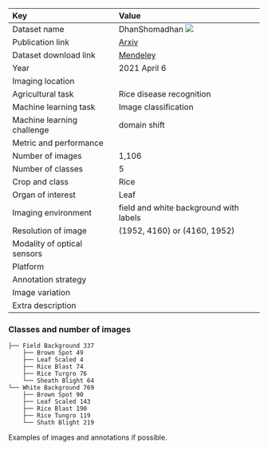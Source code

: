 | Key                         | Value                                                           |
|:----------------------------|:----------------------------------------------------------------|
| Dataset name                | DhanShomadhan ![](https://img.shields.io/badge/-Public-008000)  |
| Publication link            | [Arxiv](https://arxiv.org/ftp/arxiv/papers/2309/2309.07515.pdf) |
| Dataset download link       | [Mendeley](https://data.mendeley.com/datasets/znsxdctwtt/1)     |
| Year                        | 2021 April 6                                                    |
| Imaging location            |                                                                 |
| Agricultural task           | Rice disease recognition                                        |
| Machine learning task       | Image classification                                            |
| Machine learning challenge  | domain shift                                                    |
| Metric and performance      |                                                                 |
| Number of images            | 1,106                                                           |
| Number of classes           | 5                                                               |
| Crop and class              | Rice                                                            |
| Organ of interest           | Leaf                                                            |
| Imaging environment         | field and white background with labels                          |
| Resolution of image         | (1952, 4160) or (4160, 1952)                                    |
| Modality of optical sensors |                                                                 |
| Platform                    |                                                                 |
| Annotation strategy         |                                                                 |
| Image variation             |                                                                 |
| Extra description           |                                                                 |



### Classes and number of images
```angular2html
├── Field Background 337
    ├── Brown Spot 49
    ├── Leaf Scaled 4
    ├── Rice Blast 74
    ├── Rice Turgro 76
    └── Sheath Blight 64
└── White Background 769
    ├── Brown Spot 90
    ├── Leaf Scaled 143
    ├── Rice Blast 198
    ├── Rice Tungro 119
    └── Shath Blight 219
```


Examples of images and annotations if possible.
